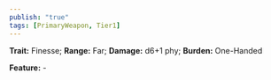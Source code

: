 ```yaml
---
publish: "true"
tags: [PrimaryWeapon, Tier1]
---
```

**Trait:** Finesse; **Range:** Far; **Damage:** d6+1 phy; **Burden:** One-Handed

**Feature:** -
